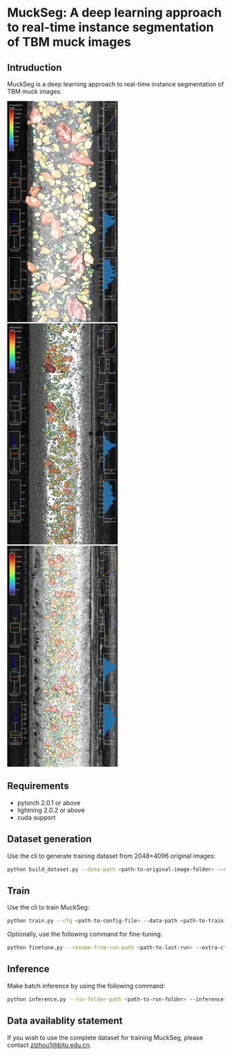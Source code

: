 # MuckSeg: A deep learning approach to real-time instance segmentation of TBM muck images

## Intruduction

MuckSeg is a deep learning approach to real-time instance segmentation of TBM muck images.

<img src="/docs/img1.jpg" alt="result1" width="256" height="512">
<img src="/docs/img2.jpg" alt="result1" width="256" height="512">
<img src="/docs/img3.jpg" alt="result1" width="256" height="512">

## Requirements

- pytorch 2.0.1 or above
- lightning 2.0.2 or above
- cuda support

## Dataset generation

Use the cli to generate training dataset from 2048×4096 original images:

```bash
python build_dataset.py --data-path <path-to-original-image-folder> --stages 1 2 3 --image-size 512 --num-repeats <stage1-repeat-time> <stage2-repeat-time>
```

## Train

Use the cli to train MuckSeg:

```bash
python train.py --cfg <path-to-config-file> --data-path <path-to-train-dataset>
```

Optionally, use the following command for fine-tuning:

```bash
python finetune.py --resume-from-run-path <path-to-last-run> --extra-cfg <path-to-finetune-config-file>
```

## Inference

Make batch inference by using the following command:

```bash
python inference.py --run-folder-path <path-to-run-folder> --inference-data-path <path-to-original-image-folder>
```

## Data availablity statement

If you wish to use the complete dataset for training MuckSeg, please contact zlzhou1@bjtu.edu.cn.